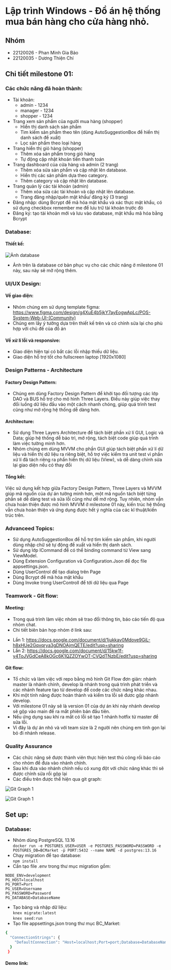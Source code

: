 # Lập trình Windows - Đồ án hệ thống mua bán hàng cho cửa hàng nhỏ.

## Nhóm

- 22120026 - Phan Minh Gia Bảo
- 22120035 - Dương Thiện Chí

## Chi tiết milestone 01:

### Các chức năng đã hoàn thành:

- Tài khoản:
  - admin - 1234
  - manager - 1234
  - shopper - 1234
- Trang xem sản phẩm của người mua hàng (shopper)
  - Hiển thị danh sách sản phẩm
  - Tìm kiếm sản phẩm theo tên (dùng AutoSuggestionBox để hiển thị danh sách đề xuất)
  - Lọc sản phẩm theo loại hàng
- Trang hiển thị giỏ hàng (shopper)
  - Thêm xóa sản phẩm trong giỏ hàng
  - Tự động cập nhật khoản tiền thanh toán
- Trang dashboard của cửa hàng và admin (2 trang)
  - Thêm xóa sửa sản phẩm và cập nhật lên database.
  - Hiển thị các sản phẩm dựa theo category.
  - Thêm category và cập nhật lên database.
- Trang quản lý các tài khoản (admin)
  - Thêm xóa sửa các tài khoản và cập nhật lên database.
  - Trang đăng nhập/quên mật khẩu/ đăng ký (3 trang)
- Đăng nhập: dùng Bcrypt để mã hóa mật khẩu và xác thực mật khẩu, có sử dụng checkbox remember me để lưu trữ tài khoản trước đó
- Đăng ký: tạo tài khoản mới và lưu vào database, mật khẩu mã hóa bằng Bcrypt

### Database:

#### Thiết kế:

![Ảnh database](assets/db.png)

- Ảnh trên là database cơ bản phục vụ cho các chức năng ở milestone 01 này, sau này sẽ mở rộng thêm.

### UI/UX Design:

#### Về giao diện:

- Nhóm chúng em sử dụng template figma: https://www.figma.com/design/g4XuE4b5jkY7ayEogwApLc/POS-System-Web-UI-(Community)
- Chúng em lấy ý tưởng dựa trên thiết kế trên và có chỉnh sửa lại cho phù hợp với chủ đề của đồ án

#### Về xử lí lỗi và responsive:

- Giao diện hiện tại có bắt các lỗi nhập thiếu dữ liệu.
- Giao diện hỗ trợ tốt cho fullscreen laptop [1920x1080]

### Design Patterns - Architecture

#### Factory Design Pattern:

- Chúng em dùng Factory Design Pattern để khởi tạo đối tượng các lớp DAO và BUS hỗ trợ cho mô hình Three Layers. Điều này giúp việc thay đổi luồng dữ liệu đầu vào một cách nhanh chóng, giúp quá trình test cũng như mở rộng hệ thống dễ dàng hơn.

#### Architecture:

- Sử dụng Three Layers Architecture để tách biệt phần xử lí GUI, Logic và Data; giúp hệ thống dễ bảo trì, mở rộng, tách biệt code giúp quá trình làm việc tường minh hơn.
- Nhóm chúng em dùng MVVM cho phần GUI giúp tách biệt phần xử lí dữ liệu và hiển thị dữ liệu ra riêng biệt, hỗ trợ việc kiểm tra unit test vì phần xử lí đã tách riêng ra phần hiển thị dữ liệu (View), và dễ dàng chỉnh sửa lại giao diện nếu có thay đổi

#### Tổng kết:

Việc sử dụng kết hợp giữa Factory Design Pattern, Three Layers và MVVM giúp mã nguồn của dự án tường minh hơn, một mã nguồn tách biệt từng phần sẽ dễ dàng test và sửa lỗi cũng như dễ mở rộng. Tuy nhiên, nhóm vẫn chưa hoàn thiện được mô hình MVVM ở milestone 01 này, kiến trúc hệ thống vẫn chưa hoàn thiện và ứng dụng được hết ý nghĩa của các kĩ thuật/kiến trúc trên.

### Advanceed Topics:

- Sử dụng AutoSuggestionBox để hỗ trợ tìm kiếm sản phẩm, khi người dùng nhập chữ sẽ tự động đề xuất và hiển thị danh sách.
- Sử dụng lớp ICommand để có thể binding command từ View sang ViewModel.
- Dùng Extension Configuration và Configuration.Json để đọc file appsettings.json.
- Dùng UserControl để tạo dialog trên Page
- Dùng Bcrypt để mã hóa mật khẩu
- Dùng Invoke trong UserControll để tới dữ liệu qua Page

### Teamwork - Git flow:

#### Meeting:

- Trong quá trình làm việc nhóm sẽ trao đổi thông tin, báo cáo tiến độ qua nhóm chat.
- Chi tiết biên bản họp nhóm ở link sau:

* Lần 1: https://docs.google.com/document/d/1jukkav0Mdove9GiL-h8xHUe2Gqvqrya3gDNOAjmQETE/edit?usp=sharing
* Lần 2: https://docs.google.com/document/d/15kw1f-y4ToJVGdCeA8kOGc6K1QZZOYwOT-CVQdTNzbE/edit?usp=sharing

#### Git flow:

- Tổ chức và làm việc với repo bằng mô hình Git Flow đơn giản: nhánh master là nhánh chính, develop là nhánh trong quá trình phát triển và các nhánh feature tạo từ develop để code các chức năng khác nhau.
- Khi một tính năng được hoàn thành và kiểm tra lỗi sẽ đươc gộp nhánh develop.
- Với milestone 01 này sẽ là version 01 của dự án khi này nhánh develop sẽ gộp vào main để ra mắt phiên bản đầu tiên.
- Nếu ứng dụng sau khi ra mắt có lỗi sẽ tạo 1 nhánh hotfix từ master để sửa lỗi.
- Vì đây là dự án nhỏ và với team size là 2 người nên chúng em tinh gọn lại bỏ đi nhánh release.

### Quality Assurance

- Các chức năng sẽ được thành viên thực hiện test thủ công rồi báo cáo cho nhóm để đưa vào nhánh chính.
- Sau khi đưa vào nhánh chính nếu có xung đột với chức năng khác thì sẽ được chỉnh sửa rồi gộp lại
- Các điều trên được thể hiện qua git graph:

![Git Graph 1](assets/graph1.png)

![Git Graph 1](assets/graph2.png)

## Set up:

### Database:

- Nhóm dùng PostgreSQL 13.16 \
   `docker run -e POSTGRES_USER=USER -e POSTGRES_PASSWORD=PASSWORD -e POSTGRES_DB=BCMarket -p PORT:5432 --name NAME -d postgres:13.16`
- Chạy migration để tạo database: \
  `npm install`
- Cần tạo file .env trong thư mục migration gồm:

```dotenv
NODE_ENV=development
PG_HOST=localhost
PG_PORT=Port
PG_USER=Username
PG_PASSWORD=Password
PG_DATABASE=DatabaseName
```

- Tạo bảng và nhập dữ liệu: \
  `knex migrate:latest`\
  `knex seed:run`
- Tạo file appsettings.json trong thư mục BC_Market:

```bash
{
  "ConnectionStrings": {
    "DefaultConnection": "Host=localhost;Port=port;Database=DatabaseName;Username=username;Password=Password"
  }
 }
```

#### Demo link:
